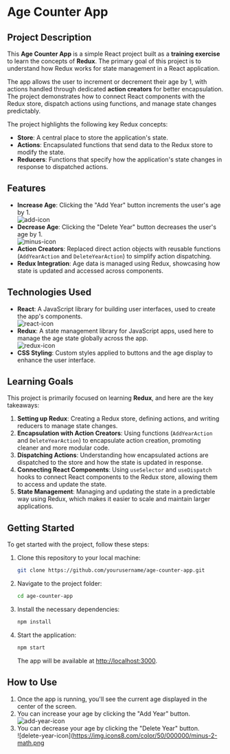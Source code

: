 # Age Counter App

## Project Description
This **Age Counter App** is a simple React project built as a **training exercise** to learn the concepts of **Redux**. The primary goal of this project is to understand how Redux works for state management in a React application.

The app allows the user to increment or decrement their age by 1, with actions handled through dedicated **action creators** for better encapsulation. The project demonstrates how to connect React components with the Redux store, dispatch actions using functions, and manage state changes predictably.

The project highlights the following key Redux concepts:
- **Store**: A central place to store the application's state.
- **Actions**: Encapsulated functions that send data to the Redux store to modify the state.
- **Reducers**: Functions that specify how the application's state changes in response to dispatched actions.

## Features

- **Increase Age**: Clicking the "Add Year" button increments the user's age by 1.  
   ![add-icon](https://img.icons8.com/color/50/000000/plus.png)  
- **Decrease Age**: Clicking the "Delete Year" button decreases the user's age by 1.  
   ![minus-icon](https://img.icons8.com/color/50/000000/minus.png)  
- **Action Creators**: Replaced direct action objects with reusable functions (`AddYearAction` and `DeleteYearAction`) to simplify action dispatching.
- **Redux Integration**: Age data is managed using Redux, showcasing how state is updated and accessed across components.

## Technologies Used

- **React**: A JavaScript library for building user interfaces, used to create the app's components.  
   ![react-icon](https://img.icons8.com/color/50/000000/react.png)  
- **Redux**: A state management library for JavaScript apps, used here to manage the age state globally across the app.  
   ![redux-icon](https://img.icons8.com/color/50/000000/redux.png)  
- **CSS Styling**: Custom styles applied to buttons and the age display to enhance the user interface.

## Learning Goals

This project is primarily focused on learning **Redux**, and here are the key takeaways:

1. **Setting up Redux**: Creating a Redux store, defining actions, and writing reducers to manage state changes.
2. **Encapsulation with Action Creators**: Using functions (`AddYearAction` and `DeleteYearAction`) to encapsulate action creation, promoting cleaner and more modular code.
3. **Dispatching Actions**: Understanding how encapsulated actions are dispatched to the store and how the state is updated in response.
4. **Connecting React Components**: Using `useSelector` and `useDispatch` hooks to connect React components to the Redux store, allowing them to access and update the state.
5. **State Management**: Managing and updating the state in a predictable way using Redux, which makes it easier to scale and maintain larger applications.

## Getting Started

To get started with the project, follow these steps:

1. Clone this repository to your local machine:

    ```bash
    git clone https://github.com/yourusername/age-counter-app.git
    ```

2. Navigate to the project folder:

    ```bash
    cd age-counter-app
    ```

3. Install the necessary dependencies:

    ```bash
    npm install
    ```

4. Start the application:

    ```bash
    npm start
    ```

    The app will be available at [http://localhost:3000](http://localhost:3000).

## How to Use

1. Once the app is running, you'll see the current age displayed in the center of the screen.
2. You can increase your age by clicking the "Add Year" button.  
   ![add-year-icon](https://img.icons8.com/color/50/000000/plus-2-math.png)
3. You can decrease your age by clicking the "Delete Year" button.  
   ![delete-year-icon](https://img.icons8.com/color/50/000000/minus-2-math.png

